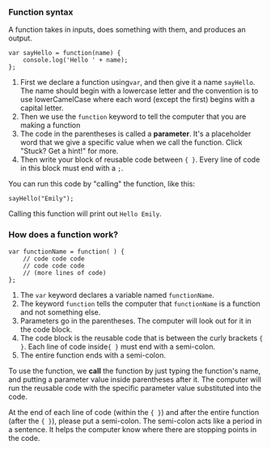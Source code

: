 ### **Function syntax**

A function takes in inputs, does something with them, and produces an output.

```
var sayHello = function(name) {
    console.log('Hello ' + name);
};
```

1. First we declare a function using`var`, and then give it a name `sayHello`. The name should begin with a lowercase letter and the convention is to use lowerCamelCase where each word \(except the first\) begins with a capital letter.
2. Then we use the `function` keyword to tell the computer that you are making a function
3. The code in the parentheses is called a **parameter**. It's a placeholder word that we give a specific value when we call the function. Click "Stuck? Get a hint!" for more.
4. Then write your block of reusable code between `{ }`. Every line of code in this block must end with a `;`.

You can run this code by "calling" the function, like this:

```
sayHello("Emily");

```

Calling this function will print out `Hello Emily`.

### **How does a function work?**

```
var functionName = function( ) {
    // code code code
    // code code code
    // (more lines of code)
};
```

1. The `var` keyword declares a variable named `functionName`.
2. The keyword `function` tells the computer that `functionName` is a function and not something else.
3. Parameters go in the parentheses. The computer will look out for it in the code block.
4. The code block is the reusable code that is between the curly brackets `{ }`. Each line of code inside`{ }` must end with a semi-colon.
5. The entire function ends with a semi-colon.

To use the function, we **call** the function by just typing the function's name, and putting a parameter value inside parentheses after it. The computer will run the reusable code with the specific parameter value substituted into the code.



At the end of each line of code \(within the `{ }`\) and after the entire function \(after the `{ }`\), please put a semi-colon. The semi-colon acts like a period in a sentence. It helps the computer know where there are stopping points in the code.

